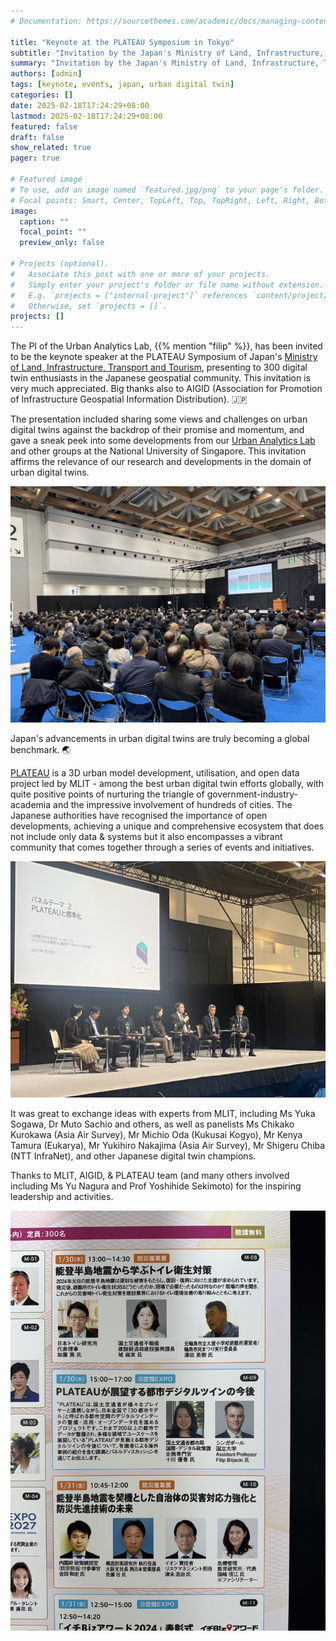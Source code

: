 ```yaml
---
# Documentation: https://sourcethemes.com/academic/docs/managing-content/

title: "Keynote at the PLATEAU Symposium in Tokyo"
subtitle: "Invitation by the Japan's Ministry of Land, Infrastructure, Transport and Tourism."
summary: "Invitation by the Japan's Ministry of Land, Infrastructure, Transport and Tourism."
authors: [admin]
tags: [keynote, events, japan, urban digital twin]
categories: []
date: 2025-02-18T17:24:29+08:00
lastmod: 2025-02-18T17:24:29+08:00
featured: false
draft: false
show_related: true
pager: true

# Featured image
# To use, add an image named `featured.jpg/png` to your page's folder.
# Focal points: Smart, Center, TopLeft, Top, TopRight, Left, Right, BottomLeft, Bottom, BottomRight.
image:
  caption: ""
  focal_point: ""
  preview_only: false

# Projects (optional).
#   Associate this post with one or more of your projects.
#   Simply enter your project's folder or file name without extension.
#   E.g. `projects = ["internal-project"]` references `content/project/deep-learning/index.md`.
#   Otherwise, set `projects = []`.
projects: []
---
```


The PI of the Urban Analytics Lab, {{% mention "filip" %}}, has been invited to be the keynote speaker at the PLATEAU Symposium of Japan's [Ministry of Land, Infrastructure, Transport and Tourism](https://www.mlit.go.jp/en/), presenting to 300 digital twin enthusiasts in the Japanese geospatial community.
This invitation is very much appreciated.
Big thanks also to AIGID (Association for Promotion of Infrastructure Geospatial Information Distribution). 🇯🇵

The presentation included sharing some views and challenges on urban digital twins against the backdrop of their promise and momentum, and gave a sneak peek into some developments from our [Urban Analytics Lab](/) and other groups at the National University of Singapore.
This invitation affirms the relevance of our research and developments in the domain of urban digital twins.

![](1.jpg)

Japan's advancements in urban digital twins are truly becoming a global benchmark. 🌏

[PLATEAU](https://www.mlit.go.jp/en/toshi/daisei/plateau_en_2.html) is a 3D urban model development, utilisation, and open data project led by MLIT - among the best urban digital twin efforts globally, with quite positive points of nurturing the triangle of government-industry-academia and the impressive involvement of hundreds of cities. The Japanese authorities have recognised the importance of open developments, achieving a unique and comprehensive ecosystem that does not include only data & systems but it also encompasses a vibrant community that comes together through a series of events and initiatives.

![](2.jpg)

It was great to exchange ideas with experts from MLIT, including Ms Yuka Sogawa, Dr Muto Sachio and others, as well as panelists Ms Chikako Kurokawa (Asia Air Survey), Mr Michio Oda (Kukusai Kogyo), Mr Kenya Tamura (Eukarya), Mr Yukihiro Nakajima (Asia Air Survey), Mr Shigeru Chiba (NTT InfraNet), and other Japanese digital twin champions.

Thanks to MLIT, AIGID, & PLATEAU team (and many others involved including Ms Yu Nagura and Prof Yoshihide Sekimoto) for the inspiring leadership and activities.

![](3.jpg)
